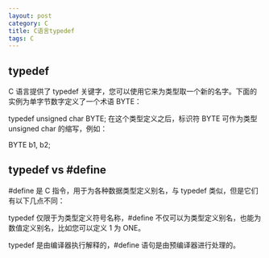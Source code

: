 ```yaml
---
layout: post
category: C
title: C语言typedef
tags: C
---
```


## typedef
C 语言提供了 typedef 关键字，您可以使用它来为类型取一个新的名字。下面的实例为单字节数字定义了一个术语 BYTE：

typedef unsigned char BYTE;
在这个类型定义之后，标识符 BYTE 可作为类型 unsigned char 的缩写，例如：

BYTE  b1, b2;

## typedef vs #define

#define 是 C 指令，用于为各种数据类型定义别名，与 typedef 类似，但是它们有以下几点不同：

typedef 仅限于为类型定义符号名称，#define 不仅可以为类型定义别名，也能为数值定义别名，比如您可以定义 1 为 ONE。

typedef 是由编译器执行解释的，#define 语句是由预编译器进行处理的。